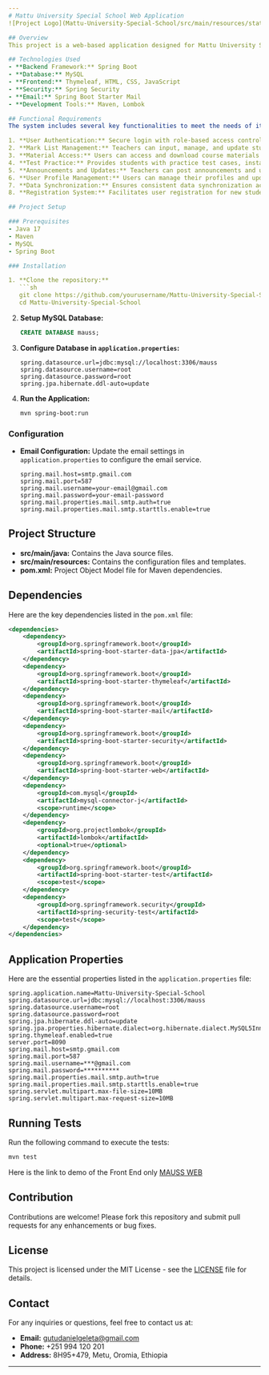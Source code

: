 ```yaml
---
# Mattu University Special School Web Application
![Project Logo](Mattu-University-Special-School/src/main/resources/static/images/home.jpg)

## Overview
This project is a web-based application designed for Mattu University Special School, developed as a final year project for a B.Sc. in Computer Science. The application provides a comprehensive platform for managing student information, facilitating communication, and enhancing the educational experience through various features such as user authentication, mark list management, material access, test practice, and more.

## Technologies Used
- **Backend Framework:** Spring Boot
- **Database:** MySQL
- **Frontend:** Thymeleaf, HTML, CSS, JavaScript
- **Security:** Spring Security
- **Email:** Spring Boot Starter Mail
- **Development Tools:** Maven, Lombok

## Functional Requirements
The system includes several key functionalities to meet the needs of its users:

1. **User Authentication:** Secure login with role-based access control for students, teachers, and administrators.
2. **Mark List Management:** Teachers can input, manage, and update student marks through an intuitive interface.
3. **Material Access:** Users can access and download course materials organized by subject and class.
4. **Test Practice:** Provides students with practice test cases, instant feedback, and progress tracking.
5. **Announcements and Updates:** Teachers can post announcements and updates, with options for students to comment and react.
6. **User Profile Management:** Users can manage their profiles and update personal information.
7. **Data Synchronization:** Ensures consistent data synchronization across web and mobile platforms.
8. **Registration System:** Facilitates user registration for new students, teachers, and administrators with options for verification and approval.

## Project Setup

### Prerequisites
- Java 17
- Maven
- MySQL
- Spring Boot

### Installation

1. **Clone the repository:**
   ```sh
   git clone https://github.com/yourusername/Mattu-University-Special-School.git
   cd Mattu-University-Special-School
   ```

2. **Setup MySQL Database:**
   ```sql
   CREATE DATABASE mauss;
   ```

3. **Configure Database in `application.properties`:**
   ```properties
   spring.datasource.url=jdbc:mysql://localhost:3306/mauss
   spring.datasource.username=root
   spring.datasource.password=root
   spring.jpa.hibernate.ddl-auto=update
   ```

4. **Run the Application:**
   ```sh
   mvn spring-boot:run
   ```

### Configuration

- **Email Configuration:** Update the email settings in `application.properties` to configure the email service.
  ```properties
  spring.mail.host=smtp.gmail.com
  spring.mail.port=587
  spring.mail.username=your-email@gmail.com
  spring.mail.password=your-email-password
  spring.mail.properties.mail.smtp.auth=true
  spring.mail.properties.mail.smtp.starttls.enable=true
  ```

## Project Structure

- **src/main/java:** Contains the Java source files.
- **src/main/resources:** Contains the configuration files and templates.
- **pom.xml:** Project Object Model file for Maven dependencies.

## Dependencies

Here are the key dependencies listed in the `pom.xml` file:
```xml
<dependencies>
    <dependency>
        <groupId>org.springframework.boot</groupId>
        <artifactId>spring-boot-starter-data-jpa</artifactId>
    </dependency>
    <dependency>
        <groupId>org.springframework.boot</groupId>
        <artifactId>spring-boot-starter-thymeleaf</artifactId>
    </dependency>
    <dependency>
        <groupId>org.springframework.boot</groupId>
        <artifactId>spring-boot-starter-mail</artifactId>
    </dependency>
    <dependency>
        <groupId>org.springframework.boot</groupId>
        <artifactId>spring-boot-starter-security</artifactId>
    </dependency>
    <dependency>
        <groupId>org.springframework.boot</groupId>
        <artifactId>spring-boot-starter-web</artifactId>
    </dependency>
    <dependency>
        <groupId>com.mysql</groupId>
        <artifactId>mysql-connector-j</artifactId>
        <scope>runtime</scope>
    </dependency>
    <dependency>
        <groupId>org.projectlombok</groupId>
        <artifactId>lombok</artifactId>
        <optional>true</optional>
    </dependency>
    <dependency>
        <groupId>org.springframework.boot</groupId>
        <artifactId>spring-boot-starter-test</artifactId>
        <scope>test</scope>
    </dependency>
    <dependency>
        <groupId>org.springframework.security</groupId>
        <artifactId>spring-security-test</artifactId>
        <scope>test</scope>
    </dependency>
</dependencies>
```

## Application Properties

Here are the essential properties listed in the `application.properties` file:
```properties
spring.application.name=Mattu-University-Special-School
spring.datasource.url=jdbc:mysql://localhost:3306/mauss
spring.datasource.username=root
spring.datasource.password=root
spring.jpa.hibernate.ddl-auto=update
spring.jpa.properties.hibernate.dialect=org.hibernate.dialect.MySQL5InnoDBDialect
spring.thymeleaf.enabled=true
server.port=8090
spring.mail.host=smtp.gmail.com
spring.mail.port=587
spring.mail.username=***@gmail.com
spring.mail.password=**********
spring.mail.properties.mail.smtp.auth=true
spring.mail.properties.mail.smtp.starttls.enable=true
spring.servlet.multipart.max-file-size=10MB
spring.servlet.multipart.max-request-size=10MB
```

## Running Tests

Run the following command to execute the tests:
```sh
mvn test
```
Here is the link to demo of the Front End only <a href="https://mauss.netlify.app/" target="blank_">MAUSS WEB</a>
## Contribution

Contributions are welcome! Please fork this repository and submit pull requests for any enhancements or bug fixes.

## License

This project is licensed under the MIT License - see the [LICENSE](LICENSE) file for details.

## Contact

For any inquiries or questions, feel free to contact us at:
- **Email:** gutudanielgeleta@gmail.com
- **Phone:** +251 994 120 201
- **Address:** 8H95+479, Metu, Oromia, Ethiopia

---
```


